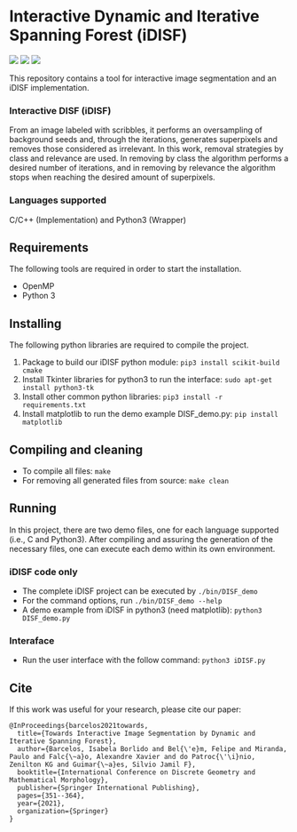 # Interactive Dynamic and Iterative Spanning Forest (iDISF)

![](https://img.shields.io/apm/l/vim-mode) ![](https://img.shields.io/pypi/implementation/C) ![](https://img.shields.io/pypi/pyversions/tk) 

This repository contains a tool for interactive image segmentation and an iDISF implementation.

### Interactive DISF (iDISF)

From an image labeled with scribbles, it performs an oversampling of background seeds and, 
through the iterations, generates superpixels and removes those considered as irrelevant. 
In this work, removal strategies by class and relevance are used. In removing by class the 
algorithm performs a desired number of iterations, and in removing by relevance the algorithm 
stops when reaching the desired amount of superpixels.

### Languages supported

C/C++ (Implementation) and Python3 (Wrapper)

## Requirements

The following tools are required in order to start the installation.
- OpenMP
- Python 3

## Installing

The following python libraries are required to compile the project.

1. Package to build our iDISF python module: `pip3 install scikit-build cmake`
2. Install Tkinter libraries for python3 to run the interface: `sudo apt-get install python3-tk`
3. Install other common python libraries: `pip3 install -r requirements.txt`
4. Install matplotlib to run the demo example DISF_demo.py: `pip install matplotlib`
        
## Compiling and cleaning

- To compile all files: `make`
- For removing all generated files from source: `make clean`

## Running

In this project, there are two demo files, one for each language supported (i.e., C and Python3). After compiling and assuring the generation of the necessary files, one can execute each demo within its own environment. 

### iDISF code only

- The complete iDISF project can be executed by `./bin/DISF_demo`
- For the command options, run `./bin/DISF_demo --help`
- A demo example from iDISF in python3 (need matplotlib): `python3 DISF_demo.py`

### Interaface

- Run the user interface with the follow command: `python3 iDISF.py`

## Cite
If this work was useful for your research, please cite our paper:

```
@InProceedings{barcelos2021towards,
  title={Towards Interactive Image Segmentation by Dynamic and Iterative Spanning Forest},
  author={Barcelos, Isabela Borlido and Bel{\'e}m, Felipe and Miranda, Paulo and Falc{\~a}o, Alexandre Xavier and do Patroc{\'\i}nio, Zenilton KG and Guimar{\~a}es, Silvio Jamil F},
  booktitle={International Conference on Discrete Geometry and Mathematical Morphology},
  publisher={Springer International Publishing},
  pages={351--364},
  year={2021},
  organization={Springer}
}
```
